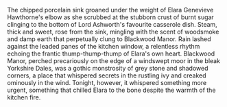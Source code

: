 The chipped porcelain sink groaned under the weight of Elara Genevieve Hawthorne's elbow as she scrubbed at the stubborn crust of burnt sugar clinging to the bottom of Lord Ashworth's favourite casserole dish.  Steam, thick and sweet, rose from the sink, mingling with the scent of woodsmoke and damp earth that perpetually clung to Blackwood Manor.  Rain lashed against the leaded panes of the kitchen window, a relentless rhythm echoing the frantic thump-thump-thump of Elara's own heart.  Blackwood Manor, perched precariously on the edge of a windswept moor in the bleak Yorkshire Dales, was a gothic monstrosity of grey stone and shadowed corners, a place that whispered secrets in the rustling ivy and creaked ominously in the wind.  Tonight, however, it whispered something more urgent, something that chilled Elara to the bone despite the warmth of the kitchen fire.
